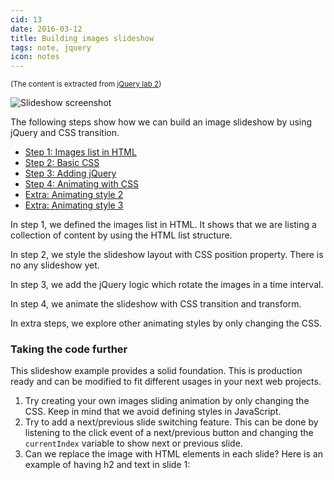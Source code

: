 ```yaml
---
cid: 13
date: 2016-03-12
title: Building images slideshow
tags: note, jquery
icon: notes
---
```


<small>(The content is extracted from <a href='/8-jquery-lab2.html'>jQuery lab 2</a>)</small>

<p><img src="http://cl.ly/image/390R06241j3U/Screen%20Shot%202015-03-13%20at%204.57.15%20PM.png" alt="Slideshow screenshot">
</p>
<p>The following steps show how we can build an image slideshow by using jQuery and CSS transition.
</p>
<ul>
	<li><a href="http://codepen.io/makzan/pen/zxmMvR">Step 1: Images list in HTML</a></li>
	<li><a href="http://codepen.io/makzan/pen/pvxQEP">Step 2: Basic CSS</a></li>
	<li><a href="http://codepen.io/makzan/pen/RNeqGz">Step 3: Adding jQuery</a></li>
	<li><a href="http://codepen.io/makzan/pen/Pwyxbw">Step 4: Animating with CSS</a></li>
	<li><a href="http://codepen.io/makzan/pen/KwGrNW">Extra: Animating style 2</a></li>
	<li><a href="http://codepen.io/makzan/pen/XJxxGa">Extra: Animating style 3</a></li>
</ul>
<p>In step 1, we defined the images list in HTML. It shows that we are listing a collection of content by using the HTML list structure.
</p>
<p>In step 2, we style the slideshow layout with CSS position property. There is no any slideshow yet.
</p>
<p>In step 3, we add the jQuery logic which rotate the images in a time interval.
</p>
<p>In step 4, we animate the slideshow with CSS transition and transform.
</p>
<p>In extra steps, we explore other animating styles by only changing the CSS.
</p>
<h3>Taking the code further</h3>
<p>This slideshow example provides a solid foundation. This is production ready and can be modified to fit different usages in your next web projects.
</p>
<ol>
	<li>Try creating your own images sliding animation by only changing the CSS. Keep in mind that we avoid defining styles in JavaScript.</li>
	<li>Try to add a next/previous slide switching feature. This can be done by listening to the click event of a next/previous button and changing the <code>currentIndex</code> variable to show next or previous slide.</li>
	<li>Can we replace the image with HTML elements in each slide? Here is an example of having h2 and text in slide 1: <a href="http://codepen.io/makzan/pen/dPgQrb</a></li>
</ol>
<h3>More examples</h3>
<p>Here is a lucky draw effect that I created using similar technique. I used it to randomly selected one student to answer question in my previous class.
</p>
<p><a href="http://codepen.io/makzan/pen/WbeXRq</a>
</p>